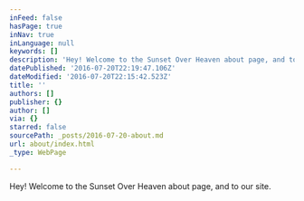 ```yaml
---
inFeed: false
hasPage: true
inNav: true
inLanguage: null
keywords: []
description: 'Hey! Welcome to the Sunset Over Heaven about page, and to our site.'
datePublished: '2016-07-20T22:19:47.106Z'
dateModified: '2016-07-20T22:15:42.523Z'
title: ''
authors: []
publisher: {}
author: []
via: {}
starred: false
sourcePath: _posts/2016-07-20-about.md
url: about/index.html
_type: WebPage

---
```

Hey! Welcome to the Sunset Over Heaven about page, and to our site.